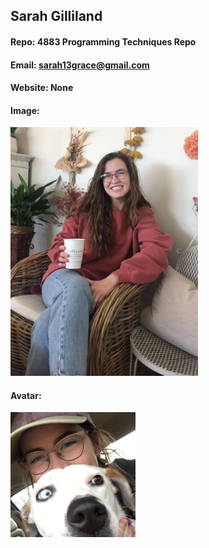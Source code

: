 ## Sarah Gilliland
#### Repo: 4883 Programming Techniques Repo
#### Email: sarah13grace@gmail.com
#### Website: None
#### Image:
<img src="Images/JamesonsFlowers2.jpg" width="300">

#### Avatar:
<img src="Images/withZoeAvatar.jpg" width="200">
